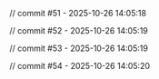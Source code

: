 
// commit #51 - 2025-10-26 14:05:18

// commit #52 - 2025-10-26 14:05:19

// commit #53 - 2025-10-26 14:05:19

// commit #54 - 2025-10-26 14:05:20
